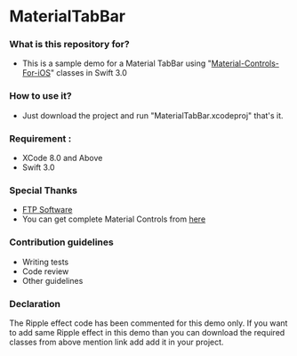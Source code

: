 # MaterialTabBar


### What is this repository for? ###
* This is a sample demo for a Material TabBar using "[Material-Controls-For-iOS](https://github.com/fpt-software/Material-Controls-For-iOS)" classes in Swift 3.0 


### How to use it? ###

* Just download the project and run "MaterialTabBar.xcodeproj" that's it.


### Requirement : ###

* XCode 8.0 and Above
* Swift 3.0


### Special Thanks ###

* [FTP Software](https://github.com/fpt-software)
* You can get complete Material Controls from [here](https://github.com/fpt-software/Material-Controls-For-iOS)



### Contribution guidelines ###

* Writing tests
* Code review
* Other guidelines


### Declaration ###

The Ripple effect code has been commented for this demo only. If you want to add same Ripple effect in this demo than you can download the required classes from above mention link add add it in your project.


